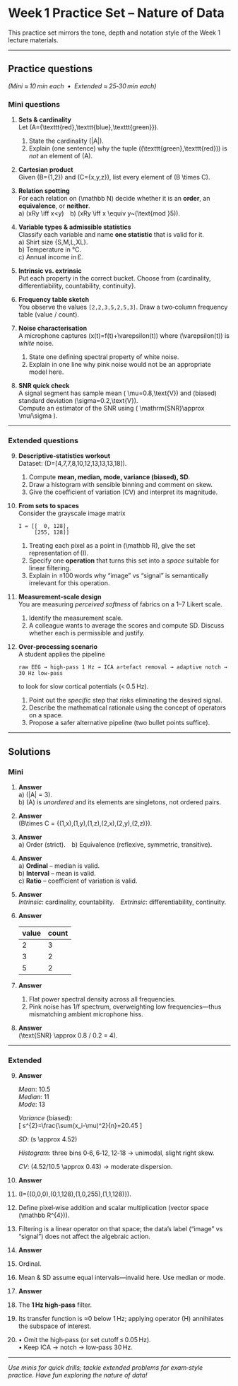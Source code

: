 # Week 1 Practice Set – Nature of Data

This practice set mirrors the tone, depth and notation style of the Week 1 lecture materials.

---

## Practice questions  
*(Mini ≈ 10 min each  •  Extended ≈ 25‑30 min each)*

### Mini questions  

1. **Sets & cardinality**  
   Let \(A=\{\texttt{red},\texttt{blue},\texttt{green}\}\).  
   1. State the cardinality \(|A|\).  
   2. Explain (one sentence) why the tuple \((\texttt{green},\texttt{red})\) is *not* an element of \(A\).  

2. **Cartesian product**  
   Given \(B=\{1,2\}\) and \(C=\{x,y,z\}\), list every element of \(B \times C\).

3. **Relation spotting**  
   For each relation on \(\mathbb N\) decide whether it is an **order**, an **equivalence**, or **neither**.  
   a) \(xRy \iff x<y\) b) \(xRy \iff x \equiv y~(\text{mod }5)\).

4. **Variable types & admissible statistics**  
   Classify each variable and name **one statistic** that is valid for it.  
   a) Shirt size \{S,M,L,XL\}.  
   b) Temperature in °C.  
   c) Annual income in £.  

5. **Intrinsic vs. extrinsic**  
   Put each property in the correct bucket. Choose from {cardinality, differentiability, countability, continuity}.  

6. **Frequency table sketch**  
   You observe the values `[2,2,3,5,2,5,3]`. Draw a two‑column frequency table (value / count).

7. **Noise characterisation**  
   A microphone captures \(x(t)=f(t)+\varepsilon(t)\) where \(\varepsilon(t)\) is *white* noise.  
   1. State one defining spectral property of white noise.  
   2. Explain in one line why pink noise would not be an appropriate model here.

8. **SNR quick check**  
   A signal segment has sample mean \( \mu=0.8\,\text{V}\) and (biased) standard deviation \(\sigma=0.2\,\text{V}\).  
   Compute an estimator of the SNR using \( \mathrm{SNR}\approx \mu/\sigma \).

---

### Extended questions  

9. **Descriptive‑statistics workout**  
   Dataset: \(D=[4,7,7,8,10,12,13,13,13,18]\).  
   1. Compute **mean, median, mode, variance (biased), SD**.  
   2. Draw a histogram with sensible binning and comment on skew.  
   3. Give the coefficient of variation (CV) and interpret its magnitude.  

10. **From sets to spaces**  
    Consider the grayscale image matrix  

    ```text
    I = [[  0, 128],
         [255, 128]]
    ```  

    1. Treating each pixel as a point in \(\mathbb R\), give the set representation of \(I\).  
    2. Specify one **operation** that turns this set into a *space* suitable for linear filtering.  
    3. Explain in ≤100 words why “image” vs “signal” is semantically irrelevant for this operation.

11. **Measurement‑scale design**  
    You are measuring *perceived softness* of fabrics on a 1–7 Likert scale.  
    1. Identify the measurement scale.  
    2. A colleague wants to average the scores and compute SD. Discuss whether each is permissible and justify.  

12. **Over‑processing scenario**  
    A student applies the pipeline  

    ```
    raw EEG → high‑pass 1 Hz → ICA artefact removal → adaptive notch → 30 Hz low‑pass
    ```  

    to look for slow cortical potentials (< 0.5 Hz).  
    1. Point out the *specific* step that risks eliminating the desired signal.  
    2. Describe the mathematical rationale using the concept of operators on a space.  
    3. Propose a safer alternative pipeline (two bullet points suffice).

---

## Solutions  

### Mini  

1. **Answer**  
   a) \(|A| = 3\).  
   b) \(A\) is *unordered* and its elements are singletons, not ordered pairs.

2. **Answer**  
   \(B\times C = \{(1,x),(1,y),(1,z),(2,x),(2,y),(2,z)\}\).

3. **Answer**  
   a) Order (strict). b) Equivalence (reflexive, symmetric, transitive).

4. **Answer**  
   a) **Ordinal** – median is valid.  
   b) **Interval** – mean is valid.  
   c) **Ratio** – coefficient of variation is valid.

5. **Answer**  
   *Intrinsic*: cardinality, countability. *Extrinsic*: differentiability, continuity.

6. **Answer**

    | value | count |
    |-------|-------|
    | 2     | 3     |
    | 3     | 2     |
    | 5     | 2     |

7. **Answer**  
   1) Flat power spectral density across all frequencies.  
   2) Pink noise has 1/f spectrum, overweighting low frequencies—thus mismatching ambient microphone hiss.

8. **Answer**  
   \(\text{SNR} \approx 0.8 / 0.2 = 4\).

---

### Extended  

9. **Answer**

   *Mean*: 10.5  
   *Median*: 11  
   *Mode*: 13  

   *Variance* (biased):  
   \[
     s^{2}=\frac{\sum(x_i-\mu)^2}{n}=20.45
   \]

   *SD*: \(s \approx 4.52\)  

   *Histogram*: three bins 0‑6, 6‑12, 12‑18 → unimodal, slight right skew.  

   *CV*: \(4.52/10.5 \approx 0.43\) → moderate dispersion.

10. **Answer**

   1. \(I=\{(0,0,0),(0,1,128),(1,0,255),(1,1,128)\}\).  
   2. Define pixel‑wise addition and scalar multiplication (vector space \(\mathbb R^{4}\)).  
   3. Filtering is a linear operator on that space; the data’s label (“image” vs “signal”) does not affect the algebraic action.

11. **Answer**

   1. Ordinal.  
   2. Mean & SD assume equal intervals—invalid here. Use median or mode.

12. **Answer**

   1. The **1 Hz high‑pass** filter.  
   2. Its transfer function is ≈0 below 1 Hz; applying operator \(H\) annihilates the subspace of interest.  
   3. • Omit the high‑pass (or set cutoff ≤ 0.05 Hz).  
      • Keep ICA → notch → low‑pass 30 Hz.

---

*Use minis for quick drills; tackle extended problems for exam‑style practice. Have fun exploring the nature of data!*